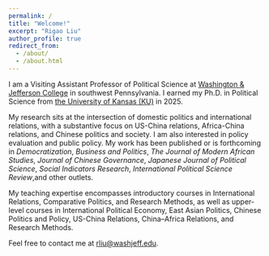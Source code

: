 ```yaml
---
permalink: /
title: "Welcome!"
excerpt: "Rigao Liu"
author_profile: true
redirect_from: 
  - /about/
  - /about.html
---
```

<!-- Global site tag (gtag.js) - Google Analytics -->
<script async src="https://www.googletagmanager.com/gtag/js?id=UA-123521501-1"></script>
<script>
  window.dataLayer = window.dataLayer || [];
  function gtag(){dataLayer.push(arguments);}
  gtag('js', new Date());

  gtag('config', 'UA-123521501-1');
</script>
 I am a Visiting Assistant Professor of Political Science at [Washington & Jefferson College]( https://www.washjeff.edu/) in southwest Pennsylvania. I earned my Ph.D. in Political Science from [the University of Kansas (KU)](https://kups.ku.edu/) in 2025. 
 
My research sits at the intersection of domestic politics and international relations, with a substantive focus on US-China relations, Africa-China relations, and Chinese politics and society. I am also interested in policy evaluation and public policy. My work has been published or is forthcoming in _Democratization_, _Business and Politics_, _The Journal of Modern African Studies_, _Journal of Chinese Governance_, _Japanese Journal of Political Science_, _Social Indicators Research_,
_International Political Science Review_,and other outlets.

My teaching expertise encompasses introductory courses in International Relations, Comparative Politics, and Research Methods, as well as upper-level courses in International Political Economy, East Asian Politics, Chinese Politics and Policy, US-China Relations, China–Africa Relations, and Research Methods.

Feel free to contact me at [rliu@washjeff.edu](mailto:rliu@washjeff.edu).

